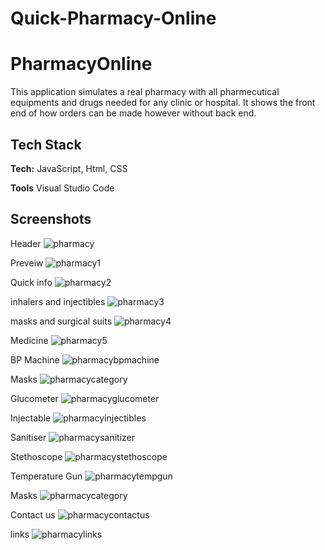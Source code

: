 # Quick-Pharmacy-Online

# PharmacyOnline

This application simulates a real pharmacy with all pharmecutical equipments and drugs needed for any clinic or hospital.
It shows the front end of how orders can be made however without back end.
## Tech Stack

**Tech:** JavaScript, Html, CSS

**Tools**  Visual Studio Code



## Screenshots

Header
![pharmacy](https://user-images.githubusercontent.com/77075756/168700084-d6d483e9-ae0b-41b4-a86f-d58e93467dfb.PNG)

Preveiw
![pharmacy1](https://user-images.githubusercontent.com/77075756/168700143-29bccfad-a9b1-4283-903e-6264e03fa775.PNG)

Quick info
![pharmacy2](https://user-images.githubusercontent.com/77075756/168700169-c6b4677a-7d86-4c56-abb3-3d82ea2abc87.PNG)

inhalers and injectibles
![pharmacy3](https://user-images.githubusercontent.com/77075756/168700234-af531088-7eab-46b3-b908-573c32b42991.PNG)

masks and surgical suits
![pharmacy4](https://user-images.githubusercontent.com/77075756/168700245-3b0249c6-24d0-44fe-8088-92a772e7b314.PNG)

Medicine
![pharmacy5](https://user-images.githubusercontent.com/77075756/168700263-d586abdc-59f6-40bb-9e85-2123daf70e14.PNG)

BP Machine
![pharmacybpmachine](https://user-images.githubusercontent.com/77075756/168700272-9cd3ec40-f88f-44a5-84bc-45a4133f313b.PNG)

Masks
![pharmacycategory](https://user-images.githubusercontent.com/77075756/168700297-3408b1dd-308b-4c14-bbe8-bf20f0f8b4d5.PNG)

Glucometer
![pharmacyglucometer](https://user-images.githubusercontent.com/77075756/168700540-0bbc56fc-2c08-4f79-bbc8-fb87192d8ba9.PNG)

Injectable
![pharmacyinjectibles](https://user-images.githubusercontent.com/77075756/168700568-92da3a32-929e-4735-b95e-5b9ed0e38c5e.PNG)

Sanitiser
![pharmacysanitizer](https://user-images.githubusercontent.com/77075756/168700607-aef3cc4f-b346-4eae-8a49-4e62301cb7bd.PNG)

Stethoscope
![pharmacystethoscope](https://user-images.githubusercontent.com/77075756/168700631-e0465cac-cf53-459d-9292-7a348036769a.PNG)

Temperature Gun
![pharmacytempgun](https://user-images.githubusercontent.com/77075756/168700664-82697a93-3ad6-4bdd-822d-88ef684966d3.PNG)

Masks
![pharmacycategory](https://user-images.githubusercontent.com/77075756/168700686-b6d05efb-7e58-4ead-8888-77b3a6da2602.PNG)

Contact us
![pharmacycontactus](https://user-images.githubusercontent.com/77075756/168700732-f4bf46aa-f8c1-4da6-84fc-6aeb186d0185.PNG)

links
![pharmacylinks](https://user-images.githubusercontent.com/77075756/168700752-92bb7a8e-8bb4-4fe3-b5a6-47b0f74d1e04.PNG)
